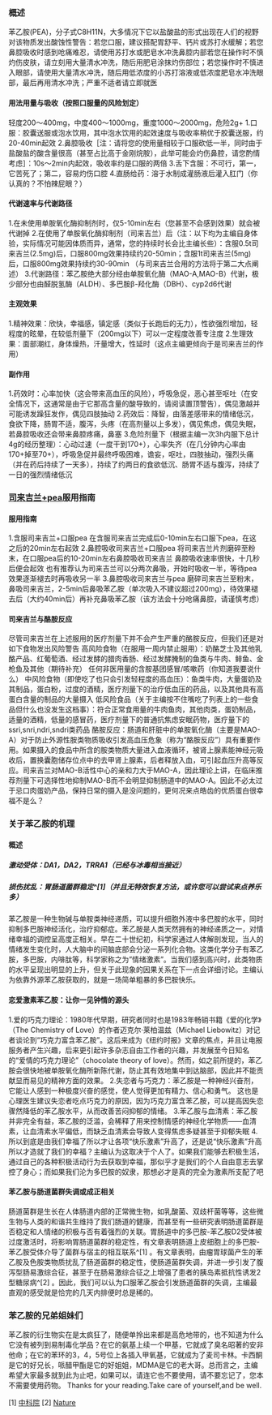 ﻿### 概述
苯乙胺(PEA)，分子式C8H11N，大多情况下它以盐酸盐的形式出现在人们的视野
对该物质发出酸蚀性警告：若您口服，建议搭配胃舒平、钙片或苏打水缓解；若您鼻腔吸收时感到呛痛难忍，请使用苏打水或肥皂水冲洗鼻腔内部若您在操作时不慎灼伤皮肤，请立刻用大量清水冲洗，随后用肥皂涂抹灼伤部位；若您操作时不慎进入眼部，请使用大量清水冲洗，随后用低浓度的小苏打溶液或低浓度肥皂水冲洗眼部，最后再用清水冲洗；严重不适者请立即就医
#### 用法用量与吸收（按照口服量的风险划定）
轻度200～400mg，中度400～1000mg，重度1000～2000mg，危险2g+
1.口服：胶囊送服或泡水饮用，其中泡水饮用的起效速度与吸收率稍优于胶囊送服，约20-40min起效
2.鼻腔吸收［注：请将您的使用量相较于口服砍低一半，同时由于盐酸盐的酸含量很高（甚至占比高于金刚烷胺），此举可能会灼伤鼻腔，请您酌情考虑］：10s～2min内起效，吸收率约是口服的两倍
3.舌下含服：不可行，第一，它苦死了；第二，容易灼伤口腔
4.直肠给药：溶于水制成灌肠液后灌入肛门（你认真的？不怕辣屁眼？）
#### 代谢速率与代谢路径
1.在未使用单胺氧化酶抑制剂时，仅5-10min左右（您甚至不会感到效果）就会被代谢掉
2.在使用了单胺氧化酶抑制剂（司来吉兰）后（注：以下均为主编自身体验，实际情况可能因体质而异，通常，您的持续时长会比主编长些）：含服0.5t司来吉兰(2.5mg)后，口服800mg效果持续约20-50min；含服1t司来吉兰(5mg)后，口服800mg效果持续约30-90min
（与司来吉兰合用的方法将于第二大点阐述）
3.代谢路径：苯乙胺绝大部分经由单胺氧化酶（MAO-A,MAO-B）代谢，极少部分也由醛脱氢酶（ALDH）、多巴胺β-羟化酶（DBH）、cyp2d6代谢
#### 主观效果
1.精神效果：欣快，幸福感，镇定感（类似于长跑后的无力），性欲强烈增加，轻程度的眩晕，在较低剂量下（200mg以下）可以一定程度改善专注度
2.生理效果：面部潮红，身体燥热，汗量增大，性延时（这点主编更倾向于是司来吉兰的作用）
#### 副作用
1.药效时：心率加快（这会带来高血压的风险），呼吸急促，恶心甚至呕吐（在安全情况下，这通常是由于它那高含量的酸导致的，请阅读置顶警告），偶见激越并可能诱发躁狂发作，偶见四肢抽动
2.药效后：降智，由落差感带来的情绪低沉，食欲下降，肠胃不适，腹泻，头疼（在高剂量以上多发），偶见焦虑，偶见失眠，若鼻腔吸收还会带来鼻腔疼痛，鼻塞
3.危险剂量下（根据主编一次3h内服下总计4g的经历整理）：心动过速（一度干到170+），心率失齐（在几分钟内心率由170+掉至70+），呼吸急促并最终呼吸困难，谵妄，呕吐，四肢抽动，强烈头痛（并在药后持续了一天多），持续了约两日的食欲低沉、肠胃不适与腹泻，持续了一日的强烈情绪低沉
### [司来吉兰+pea](https://overspeed.wiki/zh/drug/司来吉兰-苯乙胺-安非他酮)服用指南
#### 服用指南
1.含服司来吉兰+口服pea
在含服司来吉兰完成后0-10min左右口服下pea，在这之后的20min左右起效
2.鼻腔吸收司来吉兰+口服pea
将司来吉兰片剂磨碎至粉末，在口服pea后的10-20min左右鼻腔吸收司来吉兰
鼻腔吸收速率很快，十几秒后便会起效
也有推荐认为司来吉兰可以分两次鼻吸，开始时吸收一半，等待pea效果逐渐褪去时再吸收另一半
3.鼻腔吸收司来吉兰与pea
磨碎司来吉兰至粉末，鼻吸司来吉兰，2-5min后鼻吸苯乙胺（单次吸入不建议超过200mg），待效果褪去后（大约40min后）再补充鼻吸苯乙胺（该方法会十分呛痛鼻腔，请谨慎考虑）
#### 司来吉兰与酪胺反应
尽管司来吉兰在上述服用的医疗剂量下并不会产生严重的酪胺反应，但我们还是对如下食物发出风险警告
高风险食物（在服用一周内禁止服用）：奶酪芝士及其他乳酪产品、红葡萄酒、经过发酵的腊肉香肠、经过发酵腌制的鱼类与牛肉、鲱鱼、金枪鱼及其他（期待补充）
任何非医用量的含胺基团感冒/咳嗽药（你知道我要说什么）
中风险食物（即使吃了也只会引发轻程度的高血压）：鱼类牛肉，大量蛋奶及其制品，蛋白粉，过度的酒精，医疗剂量下的治疗低血压的药品，以及其他具有高蛋白含量的制品的大量摄入
低风险食品（关于主编按不住嘴吃了列表上的一些食品但什么也没发生这档事）：符合正常食用量的牛肉鱼肉，其他肉类，蛋奶制品，适量的酒精，低量的感冒药，医疗剂量下的普通抗焦虑安眠药物，医疗量下的ssri,snri,ndri,sndri类药品
酪胺反应：肠道和肝脏中的单胺氧化酶（主要是MAO-A）对于防止外源性胺类物质吸收引发高血压危象（称为“酪胺反应”）具有重要作用。如果摄入的食品中所含的胺类物质大量进入血液循环，被肾上腺素能神经元吸收后，置换囊胞储存位点中的去甲肾上腺素，后者释放入血，可引起血压升高等反应。司来吉兰对MAO-B活性中心的亲和力大于MAO-A，因此理论上讲，在临床推荐剂量下可选择性地抑制MAO-B而不会明显抑制肠道中的MAO-A。因此不必太过于忌口肉蛋奶产品，保持日常的摄入是没问题的，更何况来点皓齿的优质蛋白很幸福不是么？
### 关于苯乙胺的机理
#### 概述
##### 激动受体：DA1，DA2，TRRA1（已经与冰毒相当接近）
##### 损伤扰乱：胃肠道菌群稳定^[1]（并且无特效恢复方法，或许您可以尝试来点养乐多）
苯乙胺是一种生物碱与单胺类神经递质，可以提升细胞外液中多巴胺的水平，同时抑制多巴胺神经活化，治疗抑郁症。苯乙胺是人类天然拥有的神经递质之一，对情绪幸福的调控呈高度正相关。早在二十世纪初，科学家通过人体解剖发现，当人的情绪发生变化时，人大脑中的间脑底部会分泌一系列化合物。这类化学分子有苯乙胺，多巴胺，内啡肽等，科学家称之为”情绪激素”。当我们感到高兴时，此类物质的水平呈现出明显的上升，但关于此现象的因果关系在下一点会详细讨论。主编认为依靠外源苯乙胺获取的，就是一场简单粗暴的多巴胺快乐。
#### 恋爱激素苯乙胺：让你一见钟情的源头
1.爱的巧克力理论：1980年代早期，研究者同时也是1983年畅销书籍《爱的化学》（The Chemistry of Love）的作者迈克尔·莱柏温兹（Michael Liebowitz）对记者谈论到“巧克力富含苯乙胺”。这后来成为《纽约时报》文章的焦点，并且让电报服务者产生兴趣，后来更引起许多杂志自由工作者的兴趣，并发展至今日知名的“爱情的巧克力理论”（chocolate theory of love）。然而，如之前所提的，苯乙胺会很快地被单胺氧化酶所新陈代谢，防止其有效地集中到达脑部，因此并不能贡献显而易见的精神方面的效果。
2.失恋者与巧克力：苯乙胺是一种神经兴奋剂，它能让人感到一种极度兴奋的感觉，使人觉得更加有精力、信心和勇气。
这也是心理医生建议失恋者吃点巧克力的原因，因为巧克力富含苯乙胺，可以提高因失恋骤然降低的苯乙胺水平，从而改善苦闷抑郁的情绪。
3.苯乙胺与血清素：苯乙胺并非完全有益，苯乙胺的泛滥，会稀释了用来控制情感的神经化学物质——血清素，让血清素水平偏低，而缺乏血清素会导致人变得焦虑多疑甚至于抑郁失眠
4.所以到底是由我们幸福了所以才让各项“快乐激素”升高了，还是说“快乐激素”升高所以才造就了我们的幸福？主编认为这取决于个人了。如果我们能够去积极生活，通过自己的各种积极活动行为去获取到幸福，那似乎才是我们的个人自由意志去掌控了身心；而如果我们沦为多巴胺的奴隶，那想必才是真的完全为激素所支配了吧
#### 苯乙胺与肠道菌群失调或成正相关
肠道菌群是生长在人体肠道内部的正常微生物，如乳酸菌、双歧杆菌等等，这些微生物与人类的和谐共生维持了我们肠道的健康，而甚至有一些研究表明肠道菌群是否稳定和人情绪的积极与否有着强烈的关联。胃肠道中的多巴胺-苯乙胺D2受体被过度激活时，将影响胃肠道菌群的稳定性，有文章表明肠道上皮细胞上的多巴胺-苯乙胺受体介导了菌群与宿主的相互联系^[1] 。有文章表明，由瘤胃球菌产生的苯乙胺及色胺类物质扰乱了肠道菌群的稳定性，使肠道菌群失调，并进一步引发了腹泻型肠易激综合征，甚至于在肠易激综合征之上增强了患者的胰岛素抵抗性诱发2型糖尿病^[2] 。因此，我们可以认为口服苯乙胺会引发肠道菌群的失调，主编最直观的感受就是恰完的几天内排便时总是稀的。
### 苯乙胺的兄弟姐妹们
苯乙胺的衍生物实在是太疯狂了，随便单拎出来都是高危地带的，也不知道为什么它没有被列到易制毒化学品？在它的氨基上续一个甲基，它就成了臭名昭著的安非他命；在它的苯环的3，4，5号位上各插入甲氧基，它就成为了麦司卡林。卡西酮是它的好兄长，哌醋甲酯是它的好姐姐，MDMA是它的老大哥。总而言之，主编希望大家最多就到此为止吧，如果可以，请连它也不要使用，请不要忘记了，您本不需要使用药物。
Thanks for your reading.Take care of yourself,and be well. 


[1] [中科院](https://www.sciencedirect.com/science/article/abs/pii/S1074761323004569?dgcid=author)
[2] [Nature](https://www.nature.com/articles/s41467-023-40552-y?utm_source=xmol&utm_medium=affiliate&utm_content=meta&utm_campaign=DDCN_1_GL01_metadata)


